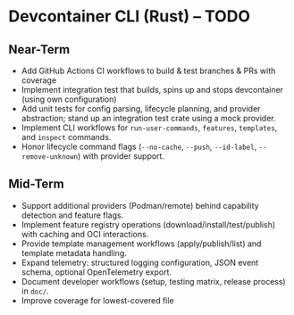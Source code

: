 # Devcontainer CLI (Rust) – TODO

## Near-Term
- Add GitHub Actions CI workflows to build & test branches & PRs with coverage
- Implement integration test that builds, spins up and stops devcontainer (using own configuration)
- Add unit tests for config parsing, lifecycle planning, and provider abstraction; stand up an integration test crate using a mock provider.
- Implement CLI workflows for `run-user-commands`, `features`, `templates`, and `inspect` commands.
- Honor lifecycle command flags (`--no-cache`, `--push`, `--id-label`, `--remove-unknown`) with provider support.

## Mid-Term
- Support additional providers (Podman/remote) behind capability detection and feature flags.
- Implement feature registry operations (download/install/test/publish) with caching and OCI interactions.
- Provide template management workflows (apply/publish/list) and template metadata handling.
- Expand telemetry: structured logging configuration, JSON event schema, optional OpenTelemetry export.
- Document developer workflows (setup, testing matrix, release process) in `doc/`.
- Improve coverage for lowest-covered file
